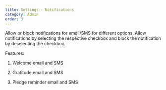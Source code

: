 ```yaml
---
title: Settings-- Notifications
category: Admin
order: 3
---
```


Allow or block notifications for email/SMS for different options. 
Allow notifications by selecting the respective checkbox and block the notification by deselecting the checkbox.  

Features: 

1. Welcome email and SMS 

2. Gratitude email and SMS 

3. Pledge reminder email and SMS 
